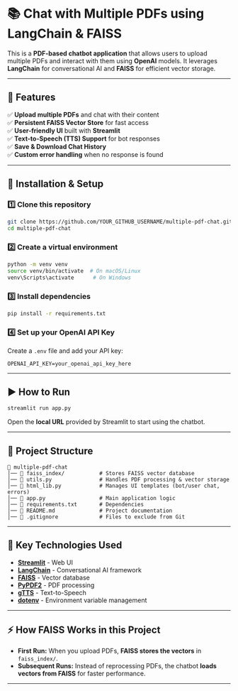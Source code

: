 # 📚 Chat with Multiple PDFs using LangChain & FAISS

This is a **PDF-based chatbot application** that allows users to upload multiple PDFs and interact with them using **OpenAI** models. It leverages **LangChain** for conversational AI and **FAISS** for efficient vector storage.

---

## 🚀 Features

✅ **Upload multiple PDFs** and chat with their content\
✅ **Persistent FAISS Vector Store** for fast access\
✅ **User-friendly UI** built with **Streamlit**\
✅ **Text-to-Speech (TTS) Support** for bot responses\
✅ **Save & Download Chat History**\
✅ **Custom error handling** when no response is found

---

## 🔧 Installation & Setup

### **1️⃣ Clone this repository**

```sh
git clone https://github.com/YOUR_GITHUB_USERNAME/multiple-pdf-chat.git
cd multiple-pdf-chat
```

### **2️⃣ Create a virtual environment**

```sh
python -m venv venv
source venv/bin/activate  # On macOS/Linux
venv\Scripts\activate      # On Windows
```

### **3️⃣ Install dependencies**

```sh
pip install -r requirements.txt
```

### **4️⃣ Set up your OpenAI API Key**

Create a `.env` file and add your API key:

```
OPENAI_API_KEY=your_openai_api_key_here
```

---

## ▶️ **How to Run**

```sh
streamlit run app.py
```

Open the **local URL** provided by Streamlit to start using the chatbot.

---

## 📂 **Project Structure**

```
📂 multiple-pdf-chat
│── 📂 faiss_index/           # Stores FAISS vector database
│── 📂 utils.py               # Handles PDF processing & vector storage
│── 📂 html_lib.py            # Manages UI templates (bot/user chat, errors)
│── 📂 app.py                 # Main application logic
│── 📄 requirements.txt       # Dependencies
│── 📄 README.md              # Project documentation
│── 📄 .gitignore             # Files to exclude from Git
```

---

## 📌 **Key Technologies Used**

- [**Streamlit**](https://streamlit.io/) - Web UI
- [**LangChain**](https://www.langchain.com/) - Conversational AI framework
- [**FAISS**](https://faiss.ai/) - Vector database
- [**PyPDF2**](https://pypdf2.readthedocs.io/) - PDF processing
- [**gTTS**](https://gtts.readthedocs.io/) - Text-to-Speech
- [**dotenv**](https://pypi.org/project/python-dotenv/) - Environment variable management

---

## ⚡ **How FAISS Works in this Project**

- **First Run:** When you upload PDFs, **FAISS stores the vectors** in `faiss_index/`.
- **Subsequent Runs:** Instead of reprocessing PDFs, the chatbot **loads vectors from FAISS** for faster performance.

---


